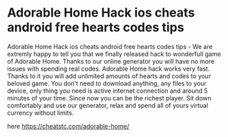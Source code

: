 # Adorable Home Hack ios cheats android free hearts codes tips

Adorable Home Hack ios cheats android free hearts codes tips - We are extremly happy to tell you that we finally released hack to wonderfull game of Adorable Home. Thanks to our online generator you will have no more issues with spending real codes.
Adorable Home hack works very fast. Thanks to it you will add unlimited amounts of hearts and codes to your beloved game.
You don’t need to download anything, any files to your device, only thing you need is active internet connection and around 5 minutes of your time. Since now you can be the richest player.
Sit down comfortably and use our generator, relax and spend all of yours virtual currency without limits.

here https://cheatstc.com/adorable-home/

